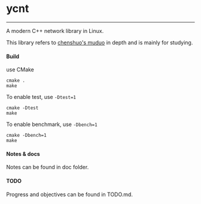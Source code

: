 # ycnt

----------------------------

A modern C++ network library in Linux.

This library refers to [chenshuo's muduo](https://www.github.com/chenshuo/muduo) in depth and is mainly for studying.

#### Build

use CMake
```
cmake .
make
```

To enable test, use `-Dtest=1`

```
cmake -Dtest
make
```

To enable benchmark, use `-Dbench=1`

```
cmake -Dbench=1
make
```

#### Notes & docs

Notes can be found in doc folder.

#### TODO

Progress and objectives can be found in TODO.md.